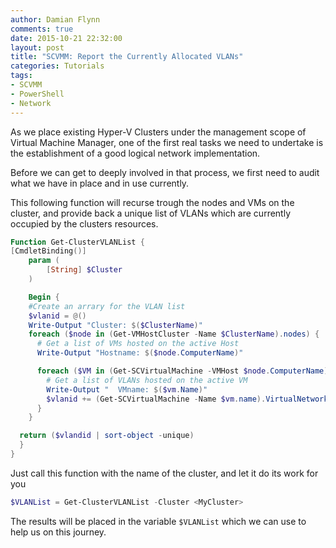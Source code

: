 ```yaml
---
author: Damian Flynn
comments: true
date: 2015-10-21 22:32:00
layout: post
title: "SCVMM: Report the Currently Allocated VLANs"
categories: Tutorials
tags:
- SCVMM
- PowerShell
- Network
---
```


As we place existing Hyper-V Clusters under the management scope of Virtual Machine Manager, one of the first real tasks we need to undertake is the establishment of a good logical network implementation.

Before we can get to deeply involved in that process, we first need to audit what we have in place and in use currently.

This following function will recurse trough the nodes and VMs on the cluster, and provide back a unique list of VLANs which are currently occupied by the clusters resources.

```powershell
Function Get-ClusterVLANList {
[CmdletBinding()]
	param (
		[String] $Cluster
	)

	Begin {
    #Create an arrary for the VLAN list
    $vlanid = @()
    Write-Output "Cluster: $($ClusterName)"
    foreach ($node in (Get-VMHostCluster -Name $ClusterName).nodes) {
      # Get a list of VMs hosted on the active Host
      Write-Output "Hostname: $($node.ComputerName)"

      foreach ($VM in (Get-SCVirtualMachine -VMHost $node.ComputerName)) {
        # Get a list of VLANs hosted on the active VM
        Write-Output "  VMname: $($vm.Name)"
        $vlanid += (Get-SCVirtualMachine -Name $vm.name).VirtualNetworkAdapters.vlanid
      }
    }

  return ($vlandid | sort-object -unique)
  }
}
```

Just call this function with the name of the cluster, and let it do its work for you

```powershell
$VLANList = Get-ClusterVLANList -Cluster <MyCluster>
```

The results will be placed in the variable ```$VLANList``` which we can use to help us on this journey.
